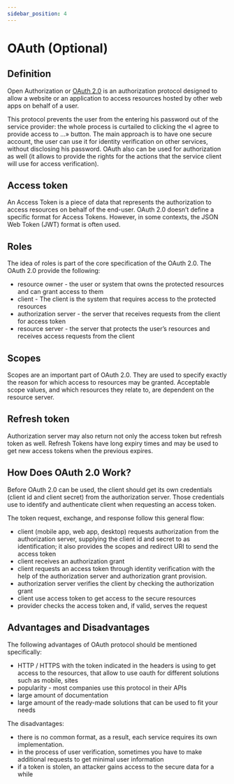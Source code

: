 ```yaml
---
sidebar_position: 4
---
```


# OAuth (Optional)
## Definition
Open Authorization or [OAuth 2.0](https://auth0.com/intro-to-iam/what-is-oauth-2/) is an authorization protocol designed to allow a website or an application to access resources hosted by other web apps on behalf of a user.

This protocol prevents the user from the entering his password out of the service provider: the whole process is curtailed to clicking the «I agree to provide access to ...» button. The main approach is to have one secure account, the user can use it for identity verification on other services, without disclosing his password. OAuth also can be used for authorization as well (it allows to provide the rights for the actions that the service client will use for access verification).

## Access token
An Access Token is a piece of data that represents the authorization to access resources on behalf of the end-user. OAuth 2.0 doesn’t define a specific format for Access Tokens. However, in some contexts, the JSON Web Token (JWT) format is often used.

## Roles
The idea of roles is part of the core specification of the OAuth 2.0. The OAuth 2.0 provide the following:
  - resource owner - the user or system that owns the protected resources and can grant access to them 
  - client - The client is the system that requires access to the protected resources
  - authorization server - the server that receives requests from the client for access token
  - resource server - the server that protects the user’s resources and receives access requests from the client

## Scopes
Scopes are an important part of OAuth 2.0. They are used to specify exactly the reason for which access to resources may be granted. Acceptable scope values, and which resources they relate to, are dependent on the resource server.

## Refresh token
Authorization server may also return not only the access token but refresh token as well. Refresh Tokens have long expiry times and may be used to get new access tokens when the previous expires.

## How Does OAuth 2.0 Work?
Before OAuth 2.0 can be used, the client should get its own credentials (client id and client secret) from the authorization server. Those credentials use to identify and authenticate client when requesting an access token.

The token request, exchange, and response follow this general flow:
  - client (mobile app, web app, desktop) requests authorization from the authorization server, supplying the client id and secret to as identification; it also provides the scopes and redirect URI to send the access token
  - client receives an authorization grant
  - client requests an access token through identity verification with the help of the authorization server and authorization grant provision.
  - authorization server verifies the client by checking the authorization grant
  - client use access token to get access to the secure resources
  - provider checks the access token and, if valid, serves the request
    
## Advantages and Disadvantages

The following advantages of OAuth protocol should be mentioned specifically:
  - HTTP / HTTPS with the token indicated in the headers is using to get access to the resources, that allow to use oauth for different solutions such as mobile, sites
  - popularity - most companies use this protocol in their APIs
  - large amount of documentation
  - large amount of the ready-made solutions that can be used to fit your needs

The disadvantages:
  - there is no common format, as a result, each service requires its own implementation.
  - in the process of user verification, sometimes you have to make additional requests to get minimal user information
  - if a token is stolen, an attacker gains access to the secure data for a while
